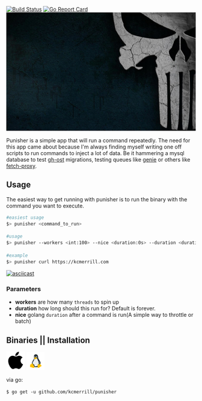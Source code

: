 [![Build Status](https://travis-ci.org/kcmerrill/punisher.svg?branch=master)](https://travis-ci.org/kcmerrill/punisher) [![Go Report Card](https://goreportcard.com/badge/github.com/kcmerrill/punisher)](https://goreportcard.com/report/github.com/kcmerrill/punisher)
![Punisher](assets/punisher.jpg "Punisher") 

Punisher is a simple app that will run a command repeatedly. The need for this app came about because I'm always finding myself writing one off scripts to run commands to inject a lot of data. Be it hammering a mysql database to test [gh-ost](https://github.com/github/gh-ost) migrations, testing queues like [genie](https://github.com/kcmerrill/genie) or others like [fetch-proxy](https://github.com/kcmerrill/fetch-proxy).

## Usage

The easiest way to get running with punisher is to run the binary with the command you want to execute. 

```bash
#easiest usage
$> punisher <command_to_run>

#usage
$> punisher --workers <int:100> --nice <duration:0s> --duration <duration:forever> <command_to_run>

#example
$> punisher curl https://kcmerrill.com
```

[![asciicast](https://asciinema.org/a/135154.png)](https://asciinema.org/a/135154)

### Parameters
* **workers** are how many `threads` to spin up
* **duration** how long should this run for? Default is forever.
* **nice** golang `duration` after a command is run(A simple way to throttle or batch)

## Binaries || Installation

[![MacOSX](https://raw.githubusercontent.com/kcmerrill/go-dist/master/assets/apple_logo.png "Mac OSX")](http://go-dist.kcmerrill.com/kcmerrill/punisher/mac/amd64) [![Linux](https://raw.githubusercontent.com/kcmerrill/go-dist/master/assets/linux_logo.png "Linux")](http://go-dist.kcmerrill.com/kcmerrill/punisher/linux/amd64)

via go:

`$ go get -u github.com/kcmerrill/punisher`
